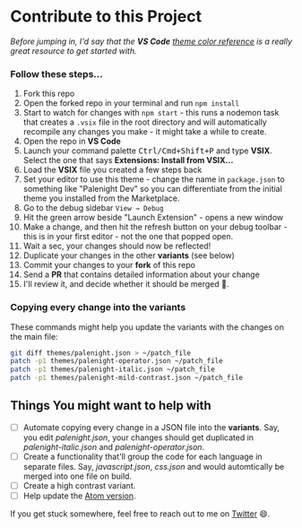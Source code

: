 # Contribute to this Project

_Before jumping in, I'd say that the **VS Code** [theme color reference](https://code.visualstudio.com/docs/getstarted/theme-color-reference) is a really great resource to get started with._

### Follow these steps...

1. Fork this repo
1. Open the forked repo in your terminal and run `npm install`
1. Start to watch for changes with `npm start` - this runs a nodemon task that creates a `.vsix` file in the root directory and will automatically recompile any changes you make - it might take a while to create.
1. Open the repo in **VS Code**
1. Launch your command palette <kbd>Ctrl/Cmd+Shift+P</kbd> and type **VSIX**. Select the one that says **Extensions: Install from VSIX...**
1. Load the **VSIX** file you created a few steps back
1. Set your editor to use this theme - change the name in `package.json` to something like "Palenight Dev" so you can differentiate from the initial theme you installed from the Marketplace.
1. Go to the debug sidebar `View → Debug`
1. Hit the green arrow beside "Launch Extension" - opens a new window
1. Make a change, and then hit the refresh button on your debug toolbar - this is in your first editor - not the one that popped open.
1. Wait a sec, your changes should now be reflected!
1. Duplicate your changes in the other **variants** (see below)
1. Commit your changes to your **fork** of this repo
1. Send a **PR** that contains detailed information about your change
1. I'll review it, and decide whether it should be merged :book:.

### Copying every change into the variants

These commands might help you update the variants with the changes on the main file:

~~~bash
git diff themes/palenight.json > ~/patch_file
patch -p1 themes/palenight-operator.json ~/patch_file
patch -p1 themes/palenight-italic.json ~/patch_file
patch -p1 themes/palenight-mild-contrast.json ~/patch_file
~~~

## Things You might want to help with

- [ ] Automate copying every change in a JSON file into the **variants**. Say, you edit _palenight.json_, your changes should get duplicated in _palenight-italic.json_ and _palenight-operator.json_.
- [ ] Create a functionality that'll group the code for each language in separate files. Say, _javascript.json_, _css.json_ and would automtically be merged into one file on build.
- [ ] Create a high contrast variant.
- [ ] Help update the [Atom version](https://github.com/whizkydee/atom-material-palenight-syntax).

If you get stuck somewhere, feel free to reach out to me on [Twitter](https://twitter.com/mrolaolu) :smile:.
